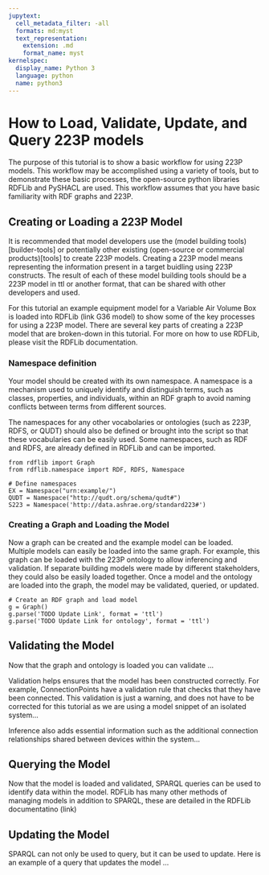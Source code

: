```yaml
---
jupytext:
  cell_metadata_filter: -all
  formats: md:myst
  text_representation:
    extension: .md
    format_name: myst
kernelspec:
  display_name: Python 3
  language: python
  name: python3
---
```


# How to Load, Validate, Update, and Query 223P models

The purpose of this tutorial is to show a basic workflow for using 223P models. This workflow may be accomplished using a variety of tools, but to demonstrate these basic processes, the open-source python libraries RDFLib and PySHACL are used. This workflow assumes that you have basic familiarity with RDF graphs and 223P. 

## Creating or Loading a 223P Model

It is recommended that model developers use the (model building tools)[builder-tools] or potentially other existing (open-source or commercial products)[tools] to create 223P models. Creating a 223P model means representing the information present in a target buidling using 223P constructs. The result of each of these model building tools should be a 223P model in ttl or another format, that can be shared with other developers and used. 

For this tutorial an example equipment model for a Variable Air Volume Box is loaded into RDFLib (link G36 model) to show some of the key processes for using a 223P model. There are several key parts of creating a 223P model that are broken-down in this tutorial. For more on how to use RDFLib, please visit the RDFLib documentation. 

### Namespace definition 

Your model should be created with its own namespace. A namespace is a mechanism used to uniquely identify and distinguish terms, such as classes, properties, and individuals, within an RDF graph to avoid naming conflicts between terms from different sources.

The namespaces for any other vocabolaries or ontologies (such as 223P, RDFS, or QUDT) should also be defined or brought into the script so that these vocabularies can be easily used. Some namespaces, such as RDF and RDFS, are already defined in RDFLib and can be imported. 

```{code-cell}
from rdflib import Graph
from rdflib.namespace import RDF, RDFS, Namespace

# Define namespaces
EX = Namespace("urn:example/")
QUDT = Namespace("http://qudt.org/schema/qudt#")
S223 = Namespace('http://data.ashrae.org/standard223#')
```

### Creating a Graph and Loading the Model

Now a graph can be created and the example model can be loaded. Multiple models can easily be loaded into the same graph. For example, this graph can be loaded with the 223P ontology to allow inferencing and validation. If separate building models were made by different stakeholders, they could also be easily loaded together. Once a model and the ontology are loaded into the graph, the model may be validated, queried, or updated. 

```{code-cell}
# Create an RDF graph and load model
g = Graph()
g.parse('TODO Update Link', format = 'ttl')
g.parse('TODO Update Link for ontology', format = 'ttl')
```

## Validating the Model 


Now that the graph and ontology is loaded you can validate ... 


Validation helps ensures that the model has been constructed correctly. For example, ConnectionPoints have a validation rule that checks that they have been connected. This validation is just a warning, and does not have to be corrected for this tutorial as we are using a model snippet of an isolated system...

Inference also adds essential information such as the additional connection relationships shared between devices within the system... 

## Querying the Model

Now that the model is loaded and validated, SPARQL queries can be used to identify data within the model. RDFLib has many other methods of managing models in addition to SPARQL, these are detailed in the RDFLib documentatino (link)

## Updating the Model

SPARQL can not only be used to query, but it can be used to update. Here is an example of a query that updates the model ...






